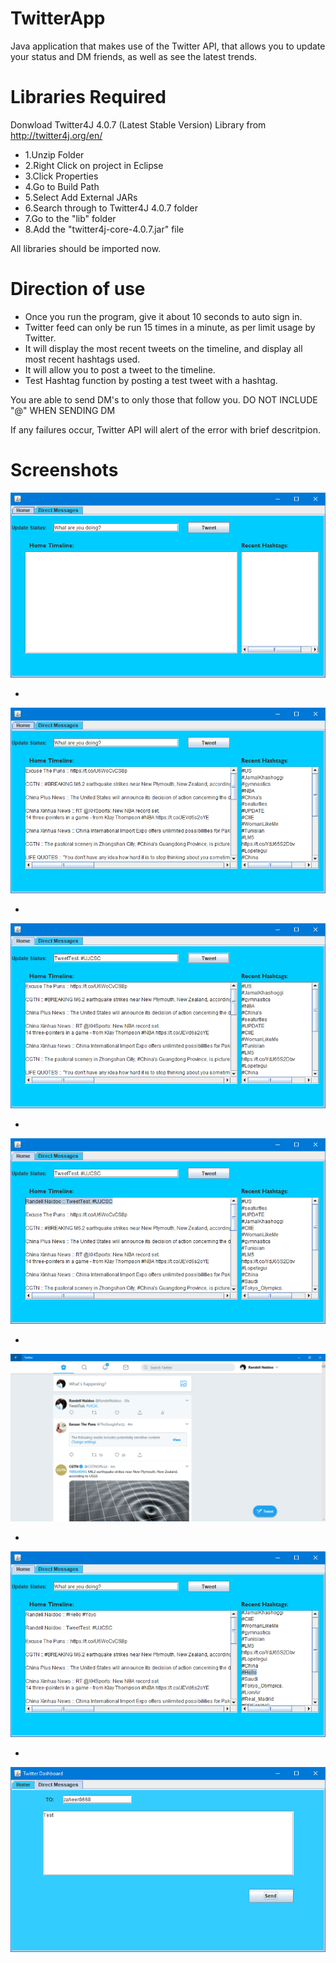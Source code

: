 # TwitterApp
Java application that makes use of the Twitter API, that allows you to update your status and DM friends, as well as see the latest trends.

# Libraries Required

Donwload Twitter4J 4.0.7 (Latest Stable Version) Library from http://twitter4j.org/en/

- 1.Unzip Folder
- 2.Right Click on project in Eclipse
- 3.Click Properties
- 4.Go to Build Path
- 5.Select Add External JARs
- 6.Search through to Twitter4J 4.0.7 folder
- 7.Go to the "lib" folder
- 8.Add the "twitter4j-core-4.0.7.jar" file

All libraries should be imported now.

# Direction of use

- Once you run the program, give it about 10 seconds to auto sign in.
- Twitter feed can only be run 15 times in a minute, as per limit usage by Twitter.
- It will display the most recent tweets on the timeline, and display all most recent hashtags used.
- It will allow you to post a tweet to the timeline.
- Test Hashtag function by posting a test tweet with a hashtag. 

You are able to send DM's to only those that follow you. DO NOT INCLUDE "@" WHEN SENDING DM  

If any failures occur, Twitter API will alert of the error with brief descritpion.

# Screenshots

![alt text](screenshots/1.png "Home Page")

- 

![alt text](screenshots/2.png "Twittter Feed")

-

![alt text](screenshots/3.png "Twitter Feed 2")

- 

![alt text](screenshots/4.png "Twitter Feed 3")

- 

![alt text](screenshots/5.png "Actual Feed")

- 

![alt text](screenshots/6.png "Actual Feed")

- 

![alt text](screenshots/7.png "DM")

